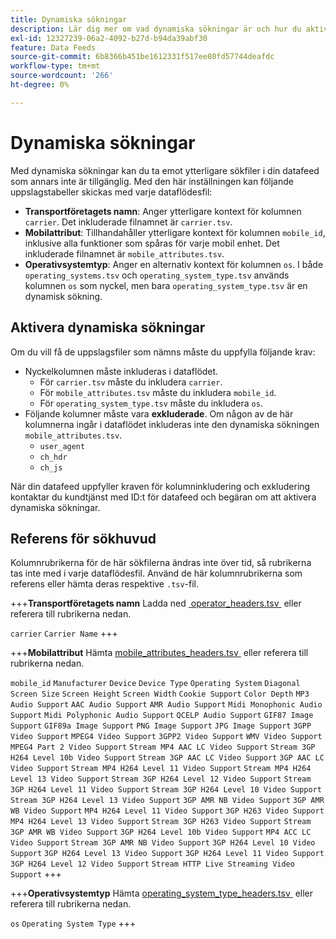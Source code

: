 ```yaml
---
title: Dynamiska sökningar
description: Lär dig mer om vad dynamiska sökningar är och hur du aktiverar dem. Innefattar bärare, mobilattribut och operativsystemstyper.
exl-id: 12327239-06a2-4092-b27d-b94da39abf30
feature: Data Feeds
source-git-commit: 6b8366b451be1612331f517ee80fd57744deafdc
workflow-type: tm+mt
source-wordcount: '266'
ht-degree: 0%

---
```


# Dynamiska sökningar

Med dynamiska sökningar kan du ta emot ytterligare sökfiler i din datafeed som annars inte är tillgänglig. Med den här inställningen kan följande uppslagstabeller skickas med varje dataflödesfil:

* **Transportföretagets namn**: Anger ytterligare kontext för kolumnen `carrier`. Det inkluderade filnamnet är `carrier.tsv`.
* **Mobilattribut**: Tillhandahåller ytterligare kontext för kolumnen `mobile_id`, inklusive alla funktioner som spåras för varje mobil enhet. Det inkluderade filnamnet är `mobile_attributes.tsv`.
* **Operativsystemtyp**: Anger en alternativ kontext för kolumnen `os`. I både `operating_systems.tsv` och `operating_system_type.tsv` används kolumnen `os` som nyckel, men bara `operating_system_type.tsv` är en dynamisk sökning.

## Aktivera dynamiska sökningar

Om du vill få de uppslagsfiler som nämns måste du uppfylla följande krav:

* Nyckelkolumnen måste inkluderas i dataflödet.
   * För `carrier.tsv` måste du inkludera `carrier`.
   * För `mobile_attributes.tsv` måste du inkludera `mobile_id`.
   * För `operating_system_type.tsv` måste du inkludera `os`.
* Följande kolumner måste vara **exkluderade**. Om någon av de här kolumnerna ingår i dataflödet inkluderas inte den dynamiska sökningen `mobile_attributes.tsv`.
   * `user_agent`
   * `ch_hdr`
   * `ch_js`

När din datafeed uppfyller kraven för kolumninkludering och exkludering kontaktar du kundtjänst med ID:t för datafeed och begäran om att aktivera dynamiska sökningar.

## Referens för sökhuvud

Kolumnrubrikerna för de här sökfilerna ändras inte över tid, så rubrikerna tas inte med i varje dataflödesfil. Använd de här kolumnrubrikerna som referens eller hämta deras respektive `.tsv`-fil.

+++**Transportföretagets namn**
Ladda ned [&#x200B; operator_headers.tsv &#x200B;](assets/carrier_headers.tsv) eller referera till rubrikerna nedan.

`carrier`
`Carrier Name`
+++

+++**Mobilattribut**
Hämta [&#x200B; mobile_attributes_headers.tsv &#x200B;](assets/mobile_attributes_headers.tsv) eller referera till rubrikerna nedan.

`mobile_id`
`Manufacturer`
`Device`
`Device Type`
`Operating System`
`Diagonal Screen Size`
`Screen Height`
`Screen Width`
`Cookie Support`
`Color Depth`
`MP3 Audio Support`
`AAC Audio Support`
`AMR Audio Support`
`Midi Monophonic Audio Support`
`Midi Polyphonic Audio Support`
`QCELP Audio Support`
`GIF87 Image Support`
`GIF89a Image Support`
`PNG Image Support`
`JPG Image Support`
`3GPP Video Support`
`MPEG4 Video Support`
`3GPP2 Video Support`
`WMV Video Support`
`MPEG4 Part 2 Video Support`
`Stream MP4 AAC LC Video Support`
`Stream 3GP H264 Level 10b Video Support`
`Stream 3GP AAC LC Video Support`
`3GP AAC LC Video Support`
`Stream MP4 H264 Level 11 Video Support`
`Stream MP4 H264 Level 13 Video Support`
`Stream 3GP H264 Level 12 Video Support`
`Stream 3GP H264 Level 11 Video Support`
`Stream 3GP H264 Level 10 Video Support`
`Stream 3GP H264 Level 13 Video Support`
`3GP AMR NB Video Support`
`3GP AMR WB Video Support`
`MP4 H264 Level 11 Video Support`
`3GP H263 Video Support`
`MP4 H264 Level 13 Video Support`
`Stream 3GP H263 Video Support`
`Stream 3GP AMR WB Video Support`
`3GP H264 Level 10b Video Support`
`MP4 ACC LC Video Support`
`Stream 3GP AMR NB Video Support`
`3GP H264 Level 10 Video Support`
`3GP H264 Level 13 Video Support`
`3GP H264 Level 11 Video Support`
`3GP H264 Level 12 Video Support`
`Stream HTTP Live Streaming Video Support`
+++

+++**Operativsystemtyp**
Hämta [&#x200B; operating_system_type_headers.tsv &#x200B;](assets/operating_system_type_headers.tsv) eller referera till rubrikerna nedan.

`os`
`Operating System Type`
+++
